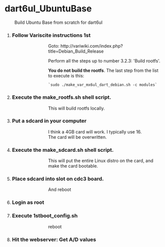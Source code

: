 
# dart6ul_UbuntuBase
 &nbsp; &nbsp; &nbsp; &nbsp; Build Ubuntu Base from scratch for dart6ul

1. ### Follow Variscite instructions 1st

<div style="margin-left: 10em;">
Goto: http://variwiki.com/index.php?title=Debian_Build_Release

Perform all the steps up to number 3.2.3: 'Build rootfs'.

**You do not build the rootfs**.   The last step from the list to execute is this:

    `sudo ./make_var_mx6ul_dart_debian.sh -c modules`
</div>

2. ### Execute the make_rootfs.sh shell script.

<div style="margin-left: 10em;">
This will build rootfs locally.
</div>

3. ### Put a sdcard in your computer

<div style="margin-left: 10em;">
I think a 4GB card will work.  I typically use 16.<br>
The card will be overwritten.
</div>

4. ### Execute the make_sdcard.sh shell script.

<div style="margin-left: 10em;">
This will put the entire Linux distro on the card, and make the card bootable.
</div>

5. ### Place sdcard into slot on cdc3 board.

<div style="margin-left: 10em;">
And reboot
</div>

6. ### Login as root

7. ### Execute 1stboot_config.sh

<div style="margin-left: 10em;">
reboot
</div>

8. ### Hit the webserver:  Get A/D values
